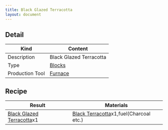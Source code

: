 ```yaml
---
title: Black Glazed Terracotta
layout: document
---
```

## Detail

|Kind|Content|
|---|---|
|Description|Black Glazed Terracotta|
|Type|[Blocks](Blocks)|
|Production Tool|[Furnace](Furnace)|

## Recipe

|Result|Materials|
|---|---|
|[Black Glazed Terracotta](Black_Glazed_Terracotta)x1|[Black Terracotta](Black_Terracotta)x1,fuel(Charcoal etc.)|

